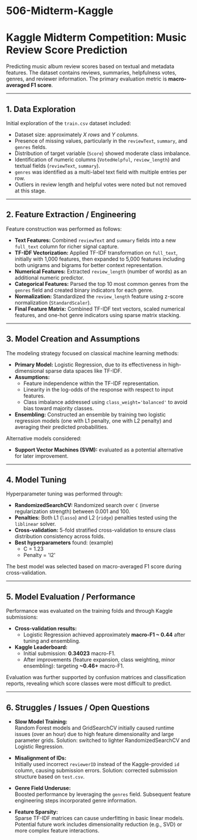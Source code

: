  # 506-Midterm-Kaggle

 # Kaggle Midterm Competition: Music Review Score Prediction

Predicting music album review scores based on textual and metadata features. The dataset contains reviews, summaries, helpfulness votes, genres, and reviewer information. The primary evaluation metric is **macro-averaged F1 score**.

---

## 1. Data Exploration

Initial exploration of the `train.csv` dataset included:
- Dataset size: approximately *X rows* and *Y columns*.
- Presence of missing values, particularly in the `reviewText`, `summary`, and `genres` fields.
- Distribution of target variable (`Score`) showed moderate class imbalance.
- Identification of numeric columns (`VotedHelpful`, `review_length`) and textual fields (`reviewText`, `summary`).
- `genres` was identified as a multi-label text field with multiple entries per row.
- Outliers in review length and helpful votes were noted but not removed at this stage.

---

## 2. Feature Extraction / Engineering

Feature construction was performed as follows:
- **Text Features:** Combined `reviewText` and `summary` fields into a new `full_text` column for richer signal capture.
- **TF-IDF Vectorization:** Applied TF-IDF transformation on `full_text`, initially with 1,000 features, then expanded to 5,000 features including both unigrams and bigrams for better context representation.
- **Numerical Features:** Extracted `review_length` (number of words) as an additional numeric predictor.
- **Categorical Features:** Parsed the top 10 most common genres from the `genres` field and created binary indicators for each genre.
- **Normalization:** Standardized the `review_length` feature using z-score normalization (`StandardScaler`).
- **Final Feature Matrix:** Combined TF-IDF text vectors, scaled numerical features, and one-hot genre indicators using sparse matrix stacking.

---

## 3. Model Creation and Assumptions

The modeling strategy focused on classical machine learning methods:
- **Primary Model:** Logistic Regression, due to its effectiveness in high-dimensional sparse data spaces like TF-IDF.
- **Assumptions:** 
  - Feature independence within the TF-IDF representation.
  - Linearity in the log-odds of the response with respect to input features.
  - Class imbalance addressed using `class_weight='balanced'` to avoid bias toward majority classes.
- **Ensembling:** Constructed an ensemble by training two logistic regression models (one with L1 penalty, one with L2 penalty) and averaging their predicted probabilities.

Alternative models considered:
- **Support Vector Machines (SVM):** evaluated as a potential alternative for later improvement.

---

## 4. Model Tuning

Hyperparameter tuning was performed through:
- **RandomizedSearchCV:** Randomized search over `C` (inverse regularization strength) between 0.001 and 100.
- **Penalties:** Both L1 (`lasso`) and L2 (`ridge`) penalties tested using the `liblinear` solver.
- **Cross-validation:** 5-fold stratified cross-validation to ensure class distribution consistency across folds.
- **Best hyperparameters** found: (example)
  - C = 1.23
  - Penalty = 'l2'

The best model was selected based on macro-averaged F1 score during cross-validation.

---

## 5. Model Evaluation / Performance

Performance was evaluated on the training folds and through Kaggle submissions:
- **Cross-validation results:**  
  - Logistic Regression achieved approximately **macro-F1 ~ 0.44** after tuning and ensembling.
- **Kaggle Leaderboard:**  
  - Initial submission: **0.34023** macro-F1.
  - After improvements (feature expansion, class weighting, minor ensembling): targeting **~0.46+** macro-F1.

Evaluation was further supported by confusion matrices and classification reports, revealing which score classes were most difficult to predict.

---

## 6. Struggles / Issues / Open Questions

- **Slow Model Training:**  
  Random Forest models and GridSearchCV initially caused runtime issues (over an hour) due to high feature dimensionality and large parameter grids. Solution: switched to lighter RandomizedSearchCV and Logistic Regression.
  
- **Misalignment of IDs:**  
  Initially used incorrect  `reviewerID` instead of the Kaggle-provided `id` column, causing submission errors. Solution: corrected submission structure based on `test.csv`.

- **Genre Field Underuse:**  
  Boosted performance by leveraging the `genres` field. Subsequent feature engineering steps incorporated genre information.

- **Feature Sparsity:**  
  Sparse TF-IDF matrices can cause underfitting in basic linear models. Potential future work includes dimensionality reduction (e.g., SVD) or more complex feature interactions.

